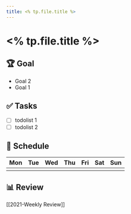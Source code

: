 ```yaml
---
title: <% tp.file.title %>
---
```

# <% tp.file.title %>
## 🏆 Goal
- Goal 2
- Goal 1

## ✅ Tasks
- [ ] todolist 1
- [ ] todolist 2

## 📅 Schedule
| Mon | Tue | Wed | Thu | Fri | Sat | Sun |
| --- | --- | --- | --- | --- | --- | --- |
|     |     |     |     |     |     |     |

## 📊 Review
[[2021-Weekly Review]]

